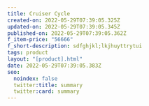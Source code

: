 ```yaml
---
title: Cruiser Cycle
created-on: 2022-05-29T07:39:05.325Z
updated-on: 2022-05-29T07:39:05.345Z
published-on: 2022-05-29T07:39:05.362Z
f_item-price: "56666"
f_short-description: sdfghjkl;lkjhuyttrytui
tags: product
layout: "[product].html"
date: 2022-05-29T07:39:05.383Z
seo:
  noindex: false
  twitter:title: summary
  twitter:card: summary
---
```

